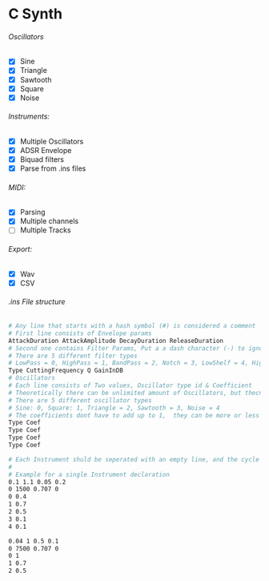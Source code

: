 # C Synth

###### Oscillators
- [x] Sine
- [x] Triangle
- [x] Sawtooth
- [x] Square
- [x] Noise

###### Instruments:
- [x] Multiple Oscillators
- [x] ADSR Envelope
- [x] Biquad filters
- [x] Parse from .ins files

###### MIDI:
- [x] Parsing
- [x] Multiple channels
- [ ] Multiple Tracks

###### Export:
- [x] Wav
- [x] CSV

###### .ins File structure
```makefile
# Any line that starts with a hash symbol (#) is considered a comment
# First line consists of Envelope params
AttackDuration AttackAmplitude DecayDuration ReleaseDuration
# Second one contains Filter Params, Put a a dash character (-) to ignore
# There are 5 different filter types
# LowPass = 0, HighPass = 1, BandPass = 2, Notch = 3, LowShelf = 4, HighShelf = 5,
Type CuttingFrequency Q GainInDB
# Oscillators
# Each line consists of Two values, Oscillator type id & Coefficient
# Theoretically there can be unlimited amount of Oscillators, but thecnically no oscillator should be repeated, since the result of a repeated oscillator results in the same oscillator with sum of coefs
# There are 5 different oscillator types
# Sine: 0, Square: 1, Triangle = 2, Sawtooth = 3, Noise = 4
# The coefficients dont have to add up to 1,  they can be more or less since we always normalize the sum of coefs for a single instrument
Type Coef
Type Coef
Type Coef
Type Coef

# Each Instrument shuld be seperated with an empty line, and the cycle repeats for up to 16 Instruments, which it the same maximum of MIDI channels
#
# Example for a single Instrument declaration
0.1 1.1 0.05 0.2
0 1500 0.707 0
0 0.4
1 0.7
2 0.5
3 0.1
4 0.1

0.04 1 0.5 0.1
0 7500 0.707 0
0 1
1 0.7
2 0.5
```